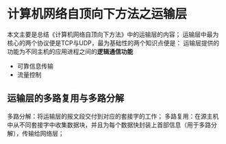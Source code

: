 # 计算机网络自顶向下方法之运输层
本文主要是总结《计算机网络自顶向下方法》中的运输层的内容；
运输层中最为核心的两个协议便是TCP与UDP，最为基础性的两个知识点便是：
运输层提供的功能为不同主机的应用进程之间的**逻辑通信功能**
+ 可靠信息传输
+ 流量控制
## 运输层的多路复用与多路分解
多路分解：将运输层的报文段交付到对应的套接字的工作；
多路复用：在源主机中从不同套接字中收集数据块，并且为每个数据快封装上首部信息（用于多路分解），传输给网络层；
